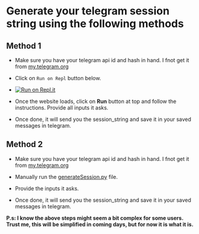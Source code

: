 # Generate your telegram session string using the following methods

## Method 1

- Make sure you have your telegram api id and hash in hand. I fnot get it from [my.telegram.org](https://my.telegram.org)
- Click on `Run on Repl` button below.

- [![Run on Repl.it](https://repl.it/badge/github/kshubham506/vcplayerbot)](https://replit.com/@kshubham506/GenerateSession?lite=1&outputonly=1)

- Once the website loads, click on **Run** button at top and follow the instructions. Provide all inputs it asks.

- Once done, it will send you the session_string and save it in your saved messages in telegram.

## Method 2

- Make sure you have your telegram api id and hash in hand. I fnot get it from [my.telegram.org](https://my.telegram.org)

- Manually run the [generateSession.py](https://github.com/kshubham506/vcplayerbot/blob/master/generateSession.py) file.

- Provide the inputs it asks.

- Once done, it will send you the session_string and save it in your saved messages in telegram.

**P.s: I know the above steps might seem a bit complex for some users. Trust me, this will be simplified in coming days, but for now it is what it is.**
